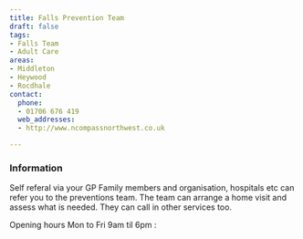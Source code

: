 ```yaml
---
title: Falls Prevention Team
draft: false
tags:
- Falls Team
- Adult Care
areas:
- Middleton
- Heywood
- Rocdhale
contact:
  phone:
  - 01706 676 419
  web_addresses:
  - http://www.ncompassnorthwest.co.uk

---
```


### Information
Self referal via your GP
Family members and organisation, hospitals etc
can refer you to the preventions team.
The team can arrange a home visit and assess what is
needed. They can call in other services too.

Opening hours Mon to Fri  9am til 6pm :
